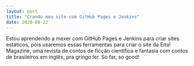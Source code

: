 ```yaml
---
layout: post
title: "Crando meu site com GitHub Pages e Jenkins"
date: 2020-08-22
---
```


Estou aprendendo a mexer com GitHub Pages e Jenkins para criar sites estáticos, pois usaremos essas ferramentas para criar o site da Eita! Magazine, uma revista de contos de ficção científica e fantasia com contos de brasileiros em inglês, pra gringo ler. So far, so good!
